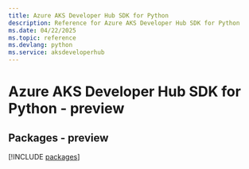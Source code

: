 ```yaml
---
title: Azure AKS Developer Hub SDK for Python
description: Reference for Azure AKS Developer Hub SDK for Python
ms.date: 04/22/2025
ms.topic: reference
ms.devlang: python
ms.service: aksdeveloperhub
---
```

# Azure AKS Developer Hub SDK for Python - preview
## Packages - preview
[!INCLUDE [packages](aks-developer-hub-index.md)]